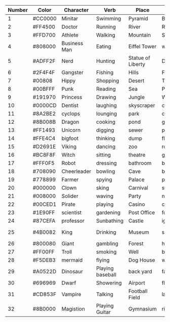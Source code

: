 Number | Color | Character | Verb | Place | Thing | Verb | Event
---|---|---|---|---|---|---|---
1 | #CC0000 | Minitar | Swimming | Pyramid | Bottle | Kicked | Explosion 
2 | #FF4500 | Doctor | Running | River | Rabbit | Spit on | Solar Eclipse 
3 | #FFD700 | Athlete | Walking | Mountain | Skull | Looked at | Meteor Shower | 
4| #808000 | Business Man | Eating | Eiffel Tower | watermellon | Touched | Blizzard 
5 | #ADFF2F | Nerd | Hunting | Statue of Liberty | Doll House | Rubbed | Wind
6 | #2F4F4F | Gangster | Fishing | Hills | Flag | Sat On | Hurricane 
7 | #00808 | Hippy | Shopping | Desert | Toy | Threw | Landslide
8 | #00BFFF | Punk | Reading | Sea | Pot | Hugged | Heart attack
9 | #191970 | Princess | Drawing | Jungle | Wallet | Kissed | Fire 
10 | #0000CD | Dentist | laughing | skyscraper | camera | lifted | War
11 | #8A2BE2 | cyclops | lounging | park | cell phone | rolled | tornado 
12 | #8B008B | Dragon | cooking | pond | glasses | sold | tsunami
13 | #FF1493 | Unicorn | digging | sewer | pen | dropped | heat wave
14 | #FFE4C4 | bigfoot | thinking | dump | flashlight | broke | Plague
15 | #D2691E | Viking | dancing | zoo | rock | poked | Christmas 
16 | #BC8F8F | Witch | sitting | theatre | gold nugget | buried | Alien encounter
17 | #FFF0F5 | Robot | dressing | bathroom | brick | writing | famine
18 | #708090 | Cheerleader | bowling | Cave | brifcase | pocketed | infestation
19 | #778899 | Farmer | spying | Palace | picture | washed | time warp
20 | #000000 | Clown | sking | Carnival | statue | gifted | Stench
21 | #008000 | Solider | waving | Party | neckless | stole | Ship Wreck
22 | #00CED1 | Pirate | playing | Casino | chicken | displayed | Oil Spill
23 | #1E90FF | scientist | gardening | Post Office | forgot | Pushed  | Grow
24 | #87CEFA | professor | Sunbathing | Castle | ignored | pulled | shrink
25 | #4B0082 | King | Drinking | Museum | snake | smelled | To Disappear/Invisible
26 | #800080 | Giant | gambling | Forest | hat | measured | Revolution
27 | #FF00FF | Troll | smoking | Well | book | ran from | Ice Age
28 | #F5DEB3 | mermaid | flying | Dog House | wand | left | mud slide
29 | #A0522D | Dinosaur | Playing baseball | back yard |fairy | studied | flood 
30 | #696969 | Dwarf | Showering | Airport | flute | driving | lighting strike
31 | #CD853F | Vampire | Talking | Football Field | lantern | licked | animal attack
32 | #8B0000 | Magistion | Playing Guitar | Gymnasium | ring | punched | drought

